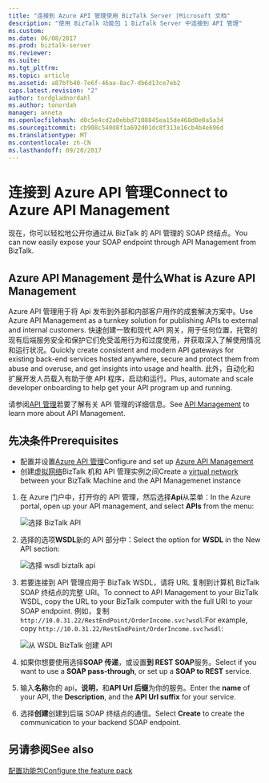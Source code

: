 ```yaml
---
title: "连接到 Azure API 管理使用 BizTalk Server |Microsoft 文档"
description: "使用 BizTalk 功能包 1 BizTalk Server 中连接到 API 管理"
ms.custom: 
ms.date: 06/08/2017
ms.prod: biztalk-server
ms.reviewer: 
ms.suite: 
ms.tgt_pltfrm: 
ms.topic: article
ms.assetid: a87bfb40-7e6f-46aa-8ac7-db6d13ce7eb2
caps.latest.revision: "2"
author: tordgladnordahl
ms.author: tonordah
manager: anneta
ms.openlocfilehash: d0c5e4cd2a0ebbd7108845ea15de468d0e0a5a34
ms.sourcegitcommit: cb908c540d8f1a692d01dc8f313e16cb4b4e696d
ms.translationtype: MT
ms.contentlocale: zh-CN
ms.lasthandoff: 09/20/2017
---
```

# <a name="connect-to-azure-api-management"></a><span data-ttu-id="9881a-103">连接到 Azure API 管理</span><span class="sxs-lookup"><span data-stu-id="9881a-103">Connect to Azure API Management</span></span>
<span data-ttu-id="9881a-104">现在，你可以轻松地公开你通过从 BizTalk 的 API 管理的 SOAP 终结点。</span><span class="sxs-lookup"><span data-stu-id="9881a-104">You can now easily expose your SOAP endpoint through API Management from BizTalk.</span></span>

## <a name="what-is-azure-api-management"></a><span data-ttu-id="9881a-105">Azure API Management 是什么</span><span class="sxs-lookup"><span data-stu-id="9881a-105">What is Azure API Management</span></span>
<span data-ttu-id="9881a-106">Azure API 管理用于将 Api 发布到外部和内部客户用作的成套解决方案中。</span><span class="sxs-lookup"><span data-stu-id="9881a-106">Use Azure API Management as a turnkey solution for publishing APIs to external and internal customers.</span></span> <span data-ttu-id="9881a-107">快速创建一致和现代 API 网关，用于任何位置，托管的现有后端服务安全和保护它们免受滥用行为和过度使用，并获取深入了解使用情况和运行状况。</span><span class="sxs-lookup"><span data-stu-id="9881a-107">Quickly create consistent and modern API gateways for existing back-end services hosted anywhere, secure and protect them from abuse and overuse, and get insights into usage and health.</span></span> <span data-ttu-id="9881a-108">此外，自动化和扩展开发人员载入有助于使 API 程序，启动和运行。</span><span class="sxs-lookup"><span data-stu-id="9881a-108">Plus, automate and scale developer onboarding to help get your API program up and running.</span></span> 

<span data-ttu-id="9881a-109">请参阅[API 管理](https://azure.microsoft.com/en-us/services/api-management/)若要了解有关 API 管理的详细信息。</span><span class="sxs-lookup"><span data-stu-id="9881a-109">See [API Management](https://azure.microsoft.com/en-us/services/api-management/) to learn more about API Management.</span></span>

## <a name="prerequisites"></a><span data-ttu-id="9881a-110">先决条件</span><span class="sxs-lookup"><span data-stu-id="9881a-110">Prerequisites</span></span>
* <span data-ttu-id="9881a-111">配置并设置[Azure API 管理](https://docs.microsoft.com/en-us/azure/api-management/api-management-get-started)</span><span class="sxs-lookup"><span data-stu-id="9881a-111">Configure and set up [Azure API Management](https://docs.microsoft.com/en-us/azure/api-management/api-management-get-started)</span></span>
* <span data-ttu-id="9881a-112">创建[虚拟网络](https://docs.microsoft.com/en-us/azure/api-management/api-management-using-with-vnet)BizTalk 机和 API 管理实例之间</span><span class="sxs-lookup"><span data-stu-id="9881a-112">Create a [virtual network](https://docs.microsoft.com/en-us/azure/api-management/api-management-using-with-vnet) between your BizTalk Machine and the API Managemenet instance</span></span>


1. <span data-ttu-id="9881a-113">在 Azure 门户中，打开你的 API 管理，然后选择**Api**从菜单：</span><span class="sxs-lookup"><span data-stu-id="9881a-113">In the Azure portal, open up your API management, and select **APIs** from the menu:</span></span>

    ![选择 BizTalk API](../core/media/select-api-for-biztalk.png)
    
2. <span data-ttu-id="9881a-115">选择的选项**WSDL**新的 API 部分中：</span><span class="sxs-lookup"><span data-stu-id="9881a-115">Select the option for **WSDL** in the New API section:</span></span>

    ![选择 wsdl biztalk api](../core/media/select-wsdl-biztalk-api.png)
    
3. <span data-ttu-id="9881a-117">若要连接到 API 管理应用于 BizTalk WSDL，请将 URL 复制到计算机 BizTalk SOAP 终结点的完整 URI。</span><span class="sxs-lookup"><span data-stu-id="9881a-117">To connect to API Management to your BizTalk WSDL, copy the URL to your BizTalk computer with the full URI to your SOAP endpoint.</span></span> <span data-ttu-id="9881a-118">例如，复制`http://10.0.31.22/RestEndPoint/OrderIncome.svc?wsdl`:</span><span class="sxs-lookup"><span data-stu-id="9881a-118">For example, copy `http://10.0.31.22/RestEndPoint/OrderIncome.svc?wsdl`:</span></span>

    ![从 WSDL BizTalk 创建 API](../core/media/create-api-from-wsdl-biztalk.png)

4. <span data-ttu-id="9881a-120">如果你想要使用选择**SOAP 传递**，或设置**到 REST SOAP**服务。</span><span class="sxs-lookup"><span data-stu-id="9881a-120">Select if you want to use a **SOAP pass-through**, or set up a **SOAP to REST** service.</span></span>
5. <span data-ttu-id="9881a-121">输入**名称**你的 api，**说明**，和**API Url 后缀**为你的服务。</span><span class="sxs-lookup"><span data-stu-id="9881a-121">Enter the **name** of your API, the **Description**, and the **API Url suffix** for your service.</span></span>
6. <span data-ttu-id="9881a-122">选择**创建**创建到后端 SOAP 终结点的通信。</span><span class="sxs-lookup"><span data-stu-id="9881a-122">Select **Create** to create the communication to your backend SOAP endpoint.</span></span>

## <a name="see-also"></a><span data-ttu-id="9881a-123">另请参阅</span><span class="sxs-lookup"><span data-stu-id="9881a-123">See also</span></span>
[<span data-ttu-id="9881a-124">配置功能包</span><span class="sxs-lookup"><span data-stu-id="9881a-124">Configure the feature pack</span></span>](configure-the-feature-pack.md)